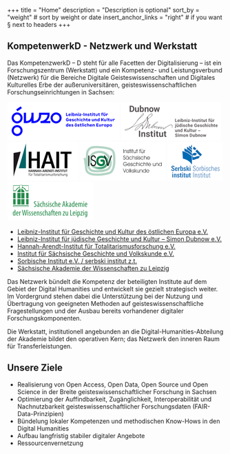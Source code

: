 +++
title = "Home"
description = "Description is optional"
sort_by = "weight" # sort by weight or date
insert_anchor_links = "right" # if you want § next to headers
+++


## KompetenwerkD - Netzwerk und Werkstatt

Das KompetenzwerkD – D steht für alle Facetten der Digitalisierung – ist ein Forschungszentrum (Werkstatt) und ein Kompetenz- und Leistungsverbund (Netzwerk) für die Bereiche Digitale Geisteswissenschaften und Digitales Kulturelles Erbe der außeruniversitären, geisteswissenschaftlichen Forschungseinrichtungen in Sachsen:

 ![](images/gwzo-logo.png) ![](images/di-logo.png) ![](images/hait-logo.png)  ![](images/isgv-logo.png) ![](images/si-logo.png)    ![](images/saw-logo.png) 

* [Leibniz-Institut für Geschichte und Kultur des östlichen Europa e.V.](https://www.leibniz-gwzo.de/)
* [Leibniz-Institut für jüdische Geschichte und Kultur – Simon Dubnow e.V.](http://www.dubnow.de/)
* [Hannah-Arendt-Institut für Totalitarismusforschung e.V.](https://hait.tu-dresden.de/)
* [Institut für Sächsische Geschichte und Volkskunde e.V.](https://www.isgv.de/)
* [Sorbische Institut e.V. / serbski institut z.t.](https://www.serbski-institut.de/)
* [Sächsische Akademie der Wissenschaften zu Leipzig](https://www.saw-leipzig.de/)




Das Netzwerk bündelt die Kompetenz der beteiligten Institute auf dem Gebiet der Digital Humanities und entwickelt sie gezielt strategisch weiter. Im Vordergrund stehen dabei die Unterstützung bei der Nutzung und Übertragung von geeigneten Methoden auf geisteswissenschaftliche Fragestellungen und der Ausbau bereits vorhandener digitaler Forschungskomponenten.

Die Werkstatt, institutionell angebunden an die Digital-Humanities-Abteilung der Akademie bildet den operativen Kern; das Netzwerk den inneren Raum für Transferleistungen.

## Unsere Ziele

* Realisierung von Open Access, Open Data, Open Source und Open Science in der Breite geisteswissenschaftlicher Forschung in Sachsen
* Optimierung der Auffindbarkeit, Zugänglichkeit, Interoperabilität und Nachnutzbarkeit geisteswissenschaftlicher Forschungsdaten (FAIR-Data-Prinzipien)
* Bündelung lokaler Kompetenzen und methodischen Know-Hows in den Digital Humanities
* Aufbau langfristig stabiler digitaler Angebote
* Ressourcenvernetzung